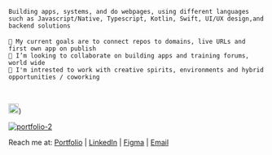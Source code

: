 
`Building apps, systems, and do webpages, using different languages such as Javascript/Native, Typescript, Kotlin, Swift, UI/UX design,and backend solutions`
<br>
<br>
`🎯 My current goals are to connect repos to domains, live URLs and first own app on publish`
<br>
`💞️ I’m looking to collaborate on building apps and training forums, world wide`
<br>
`💼 I'm intrested to work with creative spirits, environments and hybrid opportunities / coworking`
<br>

<br>

[<img src="https://github.com/user-attachments/assets/b5321de8-5558-4b4a-b540-819dd002a404" width="20">]([https://yourwebsite.com))


[![portfolio-2](https://github.com/user-attachments/assets/b5321de8-5558-4b4a-b540-819dd002a404)]([https://din-länk-här.com](https://yourwebsite.com))


Reach me at: [Portfolio](https://yourwebsite.com) |  [LinkedIn](https://linkedin.com/in/nataliesamaan)  |  [Figma](https://www.figma.com) | [Email](mailto:your.email@example.com)

<!---
ns-develops/ns-develops is a ✨ special ✨ repository because its `README.md` (this file) appears on your GitHub profile.
You can click the Preview link to take a look at your changes. 
- 👀 I’m interested in crud operations, systems, web development, building apps and new stuff!
- 📫 How to reach me test.tt9061030@gmail.com
`<p style="font-size:20px;"> <strong>Building apps, systems, and do webpages, using different languages such as Javascript/Native, Typescript, Kotlin, Swift, UI/UX design,and backend solutions </strong></p>`
